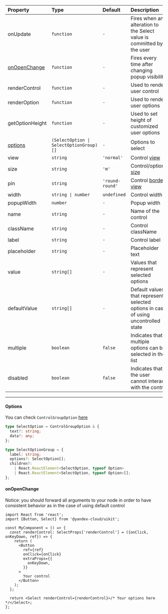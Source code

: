 | Property                      | Type                                    | Default         | Description                                                                                                  |
| :---------------------------- | :-------------------------------------- | :-------------- | :----------------------------------------------------------------------------------------------------------- |
| onUpdate                      | `function`                              | `-`             | Fires when an alteration to the Select value is committed by the user                                        |
| [onOpenChange](#onopenchange) | `function`                              | `-`             | Fires every time after changing popup visibility                                                             |
| renderControl                 | `function`                              | `-`             | Used to render user control                                                                                  |
| renderOption                  | `function`                              | `-`             | Used to render user options                                                                                  |
| getOptionHeight               | `function`                              | `-`             | Used to set height of customized user options                                                                |
| [options](#options)           | `(SelectOption \| SelectOptionGroup)[]` | `-`             | Options to select                                                                                            |
| view                          | `string`                                | `'normal'`      | Control [view](https://github.com/yandex-cloud/uikit/blob/main/src/components/TextInput/types.ts#L4)         |
| size                          | `string`                                | `'m'`           | Control/options [size](https://github.com/yandex-cloud/uikit/blob/main/src/components/TextInput/types.ts#L6) |
| pin                           | `string`                                | `'round-round'` | Control [border view](https://github.com/yandex-cloud/uikit/blob/main/src/components/TextInput/types.ts#L8)  |
| width                         | `string \| number`                      | `undefined`     | Control width                                                                                                |
| popupWidth                    | `number`                                | `-`             | Popup width                                                                                                  |
| name                          | `string`                                | `-`             | Name of the control                                                                                          |
| className                     | `string`                                | `-`             | Control className                                                                                            |
| label                         | `string`                                | `-`             | Control label                                                                                                |
| placeholder                   | `string`                                | `-`             | Placeholder text                                                                                             |
| value                         | `string[]`                              | `-`             | Values that represent selected options                                                                       |
| defaultValue                  | `string[]`                              | `-`             | Default values that represent selected options in case of using uncontrolled state                           |
| multiple                      | `boolean`                               | `false`         | Indicates that multiple options can be selected in the list                                                  |
| disabled                      | `boolean`                               | `false`         | Indicates that the user cannot interact with the control                                                     |

---

#### Options

You can check `ControlGroupOption` [here](https://github.com/yandex-cloud/uikit/blob/main/src/components/types.ts#L29)

```typescript
type SelectOption = ControlGroupOption & {
  text?: string;
  data?: any;
};

type SelectOptionGroup = {
  label: string;
  options?: SelectOption[];
  children?:
    | React.ReactElement<SelectOption, typeof Option>
    | React.ReactElement<SelectOption, typeof Option>[];
};
```

#### onOpenChange

Notice: you should forward all arguments to your node in order to have consistent behavior as in the case of using default control

```tsx
import React from 'react';
import {Button, Select} from '@yandex-cloud/uikit';

const MyComponent = () => {
  const renderControl: SelectProps['renderControl'] = ({onClick, onKeyDown, ref}) => {
    return (
      <Button
        ref={ref}
        onClick={onClick}
        extraProps={{
          onKeyDown,
        }}
      >
        Your control
      </Button>
    );
  };

  return <Select renderControl={renderControl}>/* Your options here */</Select>;
};
```
